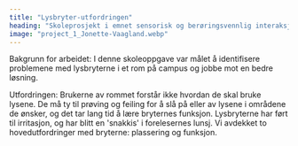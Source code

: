 ```yaml
---
title: "Lysbryter-utfordringen"
heading: "Skoleprosjekt i emnet sensorisk og berøringsvennlig interaksjonsdesign"
image: "project_1_Jonette-Vaagland.webp"
---
```


Bakgrunn for arbeidet:
I denne skoleoppgave var målet å identifisere problemene med lysbryterne i et rom på campus og jobbe mot en bedre løsning.

Utfordringen:
Brukerne av rommet forstår ikke hvordan de skal bruke lysene. De må ty til prøving og feiling for å slå på eller av lysene i områdene de ønsker, og det tar lang tid å lære bryternes funksjon. Lysbryterne har ført til irritasjon, og har blitt en 'snakkis' i forelesernes lunsj. Vi avdekket to hovedutfordringer med bryterne: plassering og funksjon.
